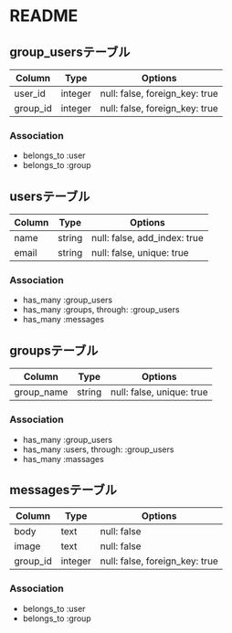 # README

## group_usersテーブル
|Column|Type|Options|
|------|----|-------|
|user_id|integer|null: false, foreign_key: true|
|group_id|integer|null: false, foreign_key: true|
### Association
- belongs_to :user
- belongs_to :group

## usersテーブル
|Column|Type|Options|
|------|----|-------|
|name|string|null: false, add_index: true|
|email|string|null: false, unique: true|

 ### Association
- has_many :group_users
- has_many :groups, through: :group_users
- has_many :messages

## groupsテーブル

|Column|Type|Options|
|------|----|-------|
|group_name|string|null: false, unique: true|

### Association 
- has_many :group_users
- has_many :users, through: :group_users
- has_many :massages

## messagesテーブル
|Column|Type|Options|
|------|----|-------|
|body|text|null: false|
|image|text|null: false|
|group_id|integer|null: false, foreign_key: true|

### Association 
- belongs_to :user
- belongs_to :group